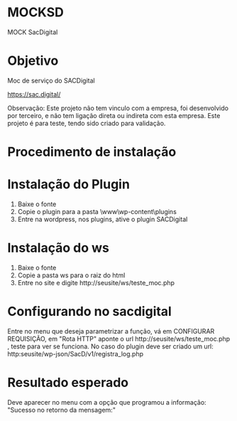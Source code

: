 # MOCKSD
MOCK SacDigital

# Objetivo
Moc de serviço do SACDigital

https://sac.digital/

Observação: Este projeto não tem vinculo com a empresa, foi desenvolvido por terceiro, e não tem ligação direta ou indireta com esta empresa.
Este projeto é para teste, tendo sido criado para validação.

# Procedimento de instalação

Instalação do Plugin
====================
1) Baixe o fonte
2) Copie o plugin para a pasta \www\wp-content\plugins
3) Entre na wordpress, nos plugins, ative o plugin SACDigital

Instalação do ws
================
1) Baixe o fonte
2) Copie a pasta ws para o raiz do html
3) Entre no site e digite http://seusite/ws/teste_moc.php

Configurando no sacdigital
==========================
Entre no menu que deseja parametrizar a função, vá em CONFIGURAR REQUISIÇÃO, em "Rota HTTP" aponte o url http://seusite/ws/teste_moc.php , teste para ver se funciona.
No caso do plugin deve ser criado um url: http:seusite/wp-json/SacD/v1/registra_log.php
   


Resultado esperado
==================
Deve aparecer no menu com a opção que programou a informação:
"Sucesso no retorno da mensagem:"


